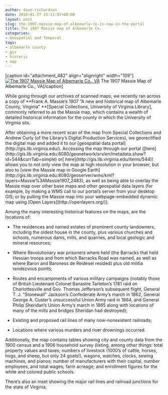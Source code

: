 ```yaml
---
author: dave-richardson
date: 2010-01-27 15:11:57+00:00
layout: post
slug: the-1907-massie-map-of-albemarle-co-is-now-in-the-portal
title: The 1907 Massie map of Albemarle Co.
categories:
- Geospatial and Temporal
tags:
- albemarle county
- gis
- historic
- map
---
```


[caption id="attachment_482" align="alignright" width="109"][![The 1907 Massie Map of Albemarle Co., VA](http://www.scholarslab.org/wp-content/uploads/2010/01/Massie1907_thumb500.jpg)](http://www.scholarslab.org/geospatial-and-temporal/the-1907-massie-map-of-albemarle-co-is-now-in-the-portal/attachment/massie1907_thumb500-2/) The 1907 Massie Map of Albemarle Co., VA[/caption]

While going through our archives of scanned maps, we recently ran across a copy of **Frank A. Massie’s 1907 “A new and historical map of Albemarle County, Virginia” **[Special Collections, University of Virginia Library], commonly referred to as the Massie map, which contains a wealth of detailed historical information for the county in which the University of Virginia sits.

<!-- more -->After obtaining a more recent scan of the map from Special Collections and Andrew Curly (of the Library’s Digital Production Services), we georectified the digital map and added it to our [geospatial data portal](http://gis.lib.virginia.edu/). Accessing the map through our portal ([here](http://gis.lib.virginia.edu:8080/geonetwork/srv/en/metadata.show?id=544&currTab=simple) or[ here](http://gis.lib.virginia.edu/items/544)) allows you to not only view the map at high resolution in your browser, but also to [view the Massie map in Google Earth](http://gis.lib.virginia.edu:8080/geoserver/wms/kml?layers=Massie%3AMassie1907_2483), as well as being able to overlay the Massie map over other base maps and other geospatial data layers (for example, by making a WMS call to our portal’s server from your desktop GIS; or by pulling the Massie map into your webpage-embedded dynamic map using [Open Layers](http://openlayers.org/)).

Among the many interesting historical features on the maps, are the locations of:



	
  * The residences and named estates of prominent county landowners, including the oldest house in the county, plus various churches and schools, numerous dams, mills, and quarries, and local geologic and mineral resources;

	
  * Where Revolutionary war prisoners where held (the Barracks that held Hessian troops and from which Barracks Road was named, as well as where Baron and Baroness de Reidesel resided) plus old militia rendezvous points;

	
  * Routes and encampments of various military campaigns (notably those of British Lieutenant Colonel Banastre Tarleton’s 1781 raid on Charlottesville and Gov. Thomas Jefferson’s subsequent flight, General T. J. “Stonewall” Jackson’s Confederate Army’s march in 1862, General George A. Custer’s unsuccessful Union Army raid in 1864, and General Philip Sheridan’s Union Army’s march in 1865 along with locations of many of the mills and bridges Sheridan had destroyed);

	
  * Existing and proposed rail lines of many now-nonexistent railroads;

	
  * Locations where various murders and river drownings occurred.


Additionally, the map contains tables showing city and county data from the 1900 census and a 1906 household survey (listing, among other things: total property values and taxes; numbers of livestock (1000’s of cattle, horses, hogs, and sheep, but only 24 goats!), wagons, watches, clocks, sewing machines, and pianos; number of manufacturers with their capital, number employees, and total wages; farm acreage; and enrollment figures for the white and colored public schools.

There’s also an inset showing the major rail lines and railroad junctions for the state of Virginia.
